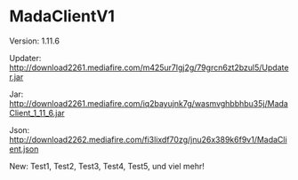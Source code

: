 # MadaClientV1

Version: 1.11.6

Updater: http://download2261.mediafire.com/m425ur7lgj2g/79grcn6zt2bzul5/Updater.jar

Jar: http://download2261.mediafire.com/iq2bayujnk7g/wasmvghbbhbu35j/MadaClient_1_11_6.jar

Json: http://download2262.mediafire.com/fi3lixdf70zg/jnu26x389k6f9v1/MadaClient.json

New: Test1, Test2, Test3, Test4, Test5, und viel mehr!
